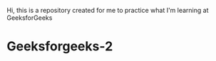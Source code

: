 Hi, this is a repository created for me to practice what I'm learning at GeeksforGeeks
# Geeksforgeeks-2
